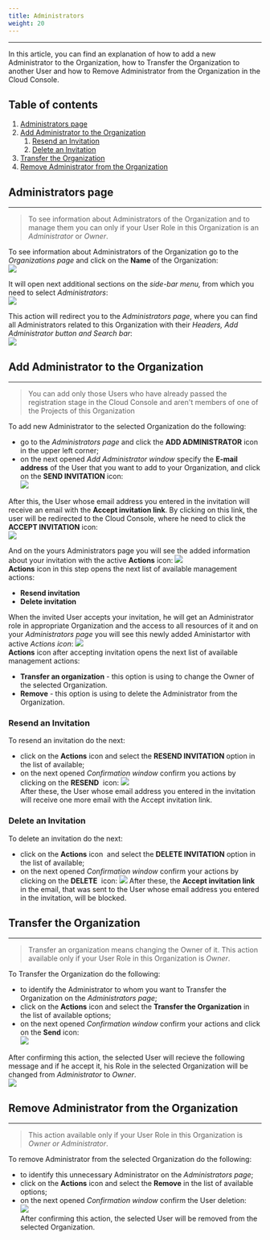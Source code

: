 ```yaml
---
title: Administrators
weight: 20
---
```

___
In this article, you can find an explanation of how to add a new Administrator to the Organization, how to Transfer the Organization to another User and how to Remove Administrator from the Organization in the Cloud Console.

## Table of contents
1. [Administrators page](#admin-page)
2. [Add Administrator to the Organization](#add-admin)
    1. [Resend an Invitation](#resend-invitation)
    2. [Delete an Invitation](#delete-invitation)
3. [Transfer the Organization](#transfer-org)
4. [Remove Administrator from the Organization](#remove-admin)

## Administrators page <a id="admin-page"></a>
___
>To see information about Administrators of the Organization and to manage them you can only if your User Role in this Organization is an *Administrator* or *Owner*.    

To see information about Administrators of the Organization go to the *Organizations page* and  click on the **Name** of the Organization:  
![](../../assets/images/organizations/7-org.png?classes=border,shadow)  

It will open next additional sections on the *side-bar menu,* from which you need to select *Administrators*:  
![](../../assets/images/organizations/8-org.png?classes=border,shadow)  

This action will redirect you to the *Administrators page*, where you can find all Administrators related to this Organization with their *Headers, Add Administrator button and Search bar*:  
![](../../assets/images/organizations/9-org.png?classes=border,shadow)  

## Add Administrator to the Organization <a id="add-admin"></a> 
___
>You can add only those Users who have already passed the registration stage in the Cloud Console and aren't members of one of the Projects of this Organization    

To add new Administrator to the selected Organization do the following:   
- go to the *Administrators page* and click the **ADD ADMINISTRATOR** icon in the upper left corner;           
- on the next opened *Add Administrator window* specify the **E-mail address** of the User that you want to add to your  Organization, and click on the **SEND INVITATION** icon:      
![](../../assets/images/organizations/11-org.png?classes=border,shadow)    

After this, the User whose email address you entered in the invitation will receive an email with the **Accept invitation link**. By clicking on this link, the user will be redirected to the Cloud Console, where he need to click the **ACCEPT INVITATION** icon:    
![](../../assets/images/organizations/13-org.png?classes=border,shadow)  

And on the yours Administrators page you will see the added information about your invitation with the active **Actions** icon:
![](../../assets/images/organizations/12-org.png?classes=border,shadow)  
**Actions** icon in this step opens the next list of available management actions:  
- **Resend invitation**
- **Delete invitation**

When the invited User accepts your invitation, he will get an Administrator role in appropriate Organization and the access to all resources of it and on your *Administrators page* you will see this newly added Aministartor with active *Actions icon*:
![](../../assets/images/organizations/12-org.png?classes=border,shadow)  
**Actions** icon after accepting invitation opens the next list of available management actions:  
- **Transfer an organization** - this option is using to change the Owner of the selected Organization.  
- **Remove** - this option is using to delete the Administrator from the Organization. 

### Resend an Invitation <a id="resend-invitation"></a>
To resend an invitation do the next:
- click on the **Actions** icon and select the **RESEND INVITATION** option in the list of available;
- on the next opened *Confirmation window* confirm you actions by clicking on the **RESEND**  icon:
![](../../assets/images/organizations/21-org.png?classes=border,shadow)  
After these, the User whose email address you entered in the invitation will receive one more email with the Accept invitation link.

### Delete an Invitation <a id="delete-invitation"></a>
To delete an invitation do the next:
- click on the **Actions** icon  and select the **DELETE INVITATION** option in the list of available;
- on the next opened *Confirmation window* confirm your actions by clicking on the **DELETE**  icon:
![](../../assets/images/organizations/22-org.png?classes=border,shadow) 
After these, the **Accept invitation link** in the email, that was sent to the User whose email address you entered in the invitation, will be blocked.

## Transfer the Organization <a id="transfer-org"></a>
___
>Transfer an organization means changing the Owner of it.
>This action available only if your User Role in this Organization is *Owner*. 

To Transfer the Organization do the following:  
- to identify the Administrator to whom you want to Transfer the Organization on the *Administrators page*;    
- click on the **Actions** icon and select the **Transfer the Organization** in the list of available options;    
- on the next opened *Confirmation window* confirm your actions and click on the **Send** icon:      
![](../../assets/images/organizations/17-org.png?classes=border,shadow)     

After confirming this action, the selected User will recieve the following message and if he accept it, his Role in the selected Organization will be changed from *Administrator* to *Owner*.    
![](../../assets/images/organizations/18-org.png?classes=border,shadow)   

## Remove Administrator from the Organization <a id="remove-admin"></a> 
___
>This action available only if your User Role in this Organization is *Owner or Administrator*.

To remove Administrator from the selected Organization do the following:
- to identify this unnecessary Administrator on the *Administrators page*;   
- click on the **Actions** icon and select the **Remove** in the list of available options;    
- on the next opened *Confirmation window* confirm the User deletion:    
![](../../assets/images/organizations/16-org.png?classes=border,shadow)     
After confirming this action, the selected User will be removed from the selected Organization.


